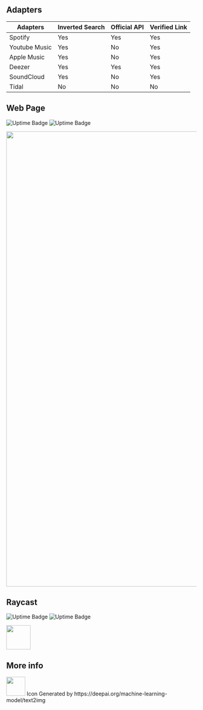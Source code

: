 ## Adapters

| Adapters      | Inverted Search | Official API | Verified Link |
| ------------- | --------------- | ------------ | ------------- |
| Spotify       | Yes             | Yes          | Yes           |
| Youtube Music | Yes             | No           | Yes           |
| Apple Music   | Yes             | No           | Yes           |
| Deezer        | Yes             | Yes          | Yes           |
| SoundCloud    | Yes             | No           | Yes           |
| Tidal         | No              | No           | No            |

## Web Page

![Uptime Badge](https://uptime.donado.co/api/badge/2/uptime/24?labelPrefix=Web%20Page%20&labelSuffix=h) ![Uptime Badge](https://uptime.donado.co/api/badge/2/ping/24?labelPrefix=Web%20Page%20)

<div align="center">
  <img width=1200 src="https://firebasestorage.googleapis.com/v0/b/rule-of-thumb-1c13c.appspot.com/o/idonthavespotify.webp?alt=media"/>
</div>

## Raycast

![Uptime Badge](https://uptime.donado.co/api/badge/3/uptime/24?labelPrefix=API%20&labelSuffix=h) ![Uptime Badge](https://uptime.donado.co/api/badge/3/ping/24?labelPrefix=API%20)

<a title="Install idonthavespotify Raycast Extension" href="https://www.raycast.com/sjdonado/idonthavespotify"><img src="https://www.raycast.com/sjdonado/idonthavespotify/install_button@2x.png?v=1.1" height="64" style="height: 64px;" alt=""></a>

## More info

<img width=50 src="https://user-images.githubusercontent.com/27580836/227801051-a71d389e-2510-4965-a23e-d7478fe28f13.jpeg"/>
Icon Generated by https://deepai.org/machine-learning-model/text2img
